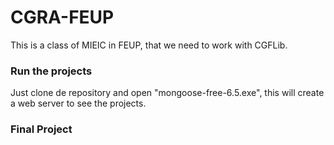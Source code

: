 # CGRA-FEUP
This is a class of MIEIC in FEUP, that we need to work with CGFLib.

### Run the projects
Just clone de repository and open "mongoose-free-6.5.exe", this will create a web server to see the projects.

### Final Project
[print]: https://github.com/jflcarvalho/CGRA-FEUP/proj/img/1.png "Print of Final Project"
